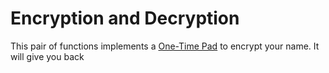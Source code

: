 # Encryption and Decryption

This pair of functions implements a [One-Time Pad](https://en.wikipedia.org/wiki/One-time_pad) to encrypt your name. It will give you back 